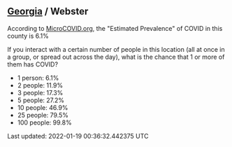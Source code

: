 
## [Georgia](/united-states/georgia) / Webster

According to [MicroCOVID.org](http://microcovid.org),
the "Estimated Prevalence" of COVID in this county is 6.1%

If you interact with a certain number of people in this location
(all at once in a group, or spread out across the day), what is the chance that
1 or more of them has COVID?

- 1 person: 6.1%
- 2 people: 11.9%
- 3 people: 17.3%
- 5 people: 27.2%
- 10 people: 46.9%
- 25 people: 79.5%
- 100 people: 99.8%

Last updated: 2022-01-19 00:36:32.442375 UTC
